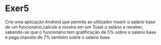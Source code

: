 # Exer5
Crie uma aplicação Android que permita ao utilizador inserir o salário base de um funcionário,calcule e mostre em um Toast o salário a receber, sabendo-se que o funcionário tem gratificação de 5% sobre o salário base e paga imposto de 7% também sobre o salário base
